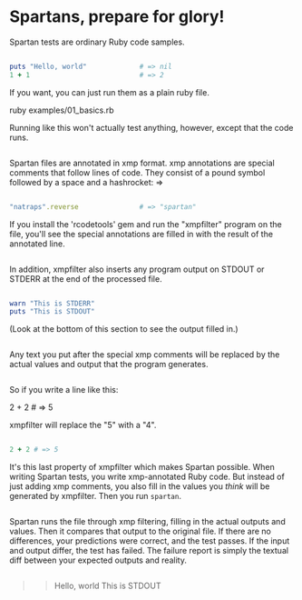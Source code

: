 # Spartans, prepare for glory!

Spartan tests are ordinary Ruby code samples.
``` ruby

puts "Hello, world"             # => nil
1 + 1                           # => 2

```
If you want, you can just run them as a plain ruby file.

ruby examples/01_basics.rb

Running like this won't actually test anything, however, except that
the code runs.
``` ruby

```
Spartan files are annotated in xmp format. xmp annotations are
special comments that follow lines of code. They consist of a pound
symbol followed by a space and a hashrocket: =>
``` ruby

"natraps".reverse               # => "spartan"

```
If you install the 'rcodetools' gem and run the "xmpfilter" program
on the file, you'll see the special annotations are filled in with
the result of the annotated line.
``` ruby

```
In addition, xmpfilter also inserts any program output on STDOUT or
STDERR at the end of the processed file.
``` ruby

warn "This is STDERR"
puts "This is STDOUT"

```
(Look at the bottom of this section to see the output filled in.)
``` ruby

```
Any text you put after the special xmp comments will be replaced by
the actual values and output that the program generates.
``` ruby

```
So if you write a line like this:

2 + 2 # => 5

xmpfilter will replace the "5" with a "4".
``` ruby

2 + 2 # => 5

```
It's this last property of xmpfilter which makes Spartan
possible. When writing Spartan tests, you write xmp-annotated Ruby
code. But instead of just adding xmp comments, you also fill in the
values you _think_ will be generated by xmpfilter. Then you run
`spartan`.
``` ruby

```
Spartan runs the file through xmp filtering, filling in the actual
outputs and values. Then it compares that output to the original
file. If there are no differences, your predictions were correct,
and the test passes. If the input and output differ, the test has
failed. The failure report is simply the textual diff between your
expected outputs and reality.
``` ruby

```
>> Hello, world
>> This is STDOUT
